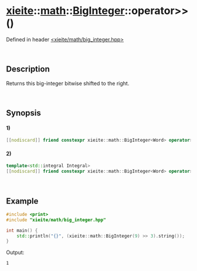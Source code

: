 # [xieite](../../../../../xieite.md)\:\:[math](../../../../../math.md)\:\:[BigInteger<Word>](../../../../big_integer.md)\:\:operator>>\(\)
Defined in header [<xieite/math/big_integer.hpp>](../../../../../../../include/xieite/math/big_integer.hpp)

&nbsp;

## Description
Returns this big-integer bitwise shifted to the right.

&nbsp;

## Synopsis
#### 1)
```cpp
[[nodiscard]] friend constexpr xieite::math::BigInteger<Word> operator>>(const xieite::math::BigInteger<Word>& leftOperand, const xieite::math::BigInteger<Word>& rightOperand) noexcept;
```
#### 2)
```cpp
template<std::integral Integral>
[[nodiscard]] friend constexpr xieite::math::BigInteger<Word> operator>>(const xieite::math::BigInteger<Word>& leftOperand, Integral rightOperand) noexcept;
```

&nbsp;

## Example
```cpp
#include <print>
#include "xieite/math/big_integer.hpp"

int main() {
    std::println("{}", (xieite::math::BigInteger(9) >> 3).string());
}
```
Output:
```
1
```

